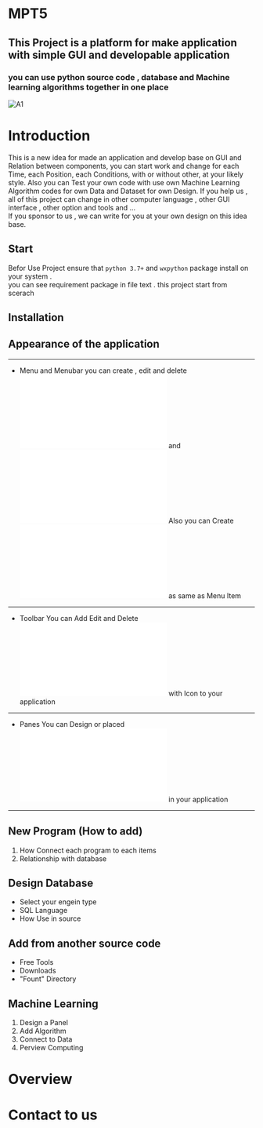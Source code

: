 # MPT5
## This Project is a platform for make application  with simple  GUI  and developable application 
### you can use python source code , database and Machine learning algorithms together in one place
![A1](https://user-images.githubusercontent.com/100749855/161618378-db666dd2-4052-4064-b163-58f4320e4be1.jpg)

Introduction
===========
This is a new idea for made an application and develop base on GUI and Relation between components,
you can start work and change for each Time, each Position, each Conditions, with or without other, at your likely style.
Also you can Test your own code with use own Machine Learning Algorithm codes for own Data and Dataset for own Design.
If you help us , all of this project can change in other computer language , other GUI interface , other option and tools and ...  
If you sponsor to us , we can write for you at your own design on this idea base.


Start
-----
Befor Use Project ensure that ``python 3.7+`` and ``wxpython`` package install on your system .  
you can see requirement package in file text . this project start from scerach 


Installation
------------

Appearance of the application
-----------------------------

---------------------
  * Menu and Menubar
     you can create , edit and delete ![Menu Bar](docs/Help/MenuBar.md) and ![Menu Item](docs/Help/MenuItem.md)
     Also you can Create ![Sub Menu](docs/Help/SubMenu.md) as same as Menu Item 
---------------------
  
  * Toolbar
    You can Add Edit and Delete ![Toolbar](docs/Help/ToolBar.md) with Icon to your application

---------------------
  * Panes
    You can Design or placed ![Pane](docs/Help/Panes.md) in your application
---------------------
  

New Program (How to add)
------------------------

 1. How Connect each program to each items
 2. Relationship with database

Design Database
---------------

 * Select your engein type
 * SQL Language
 * How Use in source

Add from another source code
----------------------------

* Free Tools
* Downloads
* "Fount" Directory

Machine Learning
----------------

1. Design a Panel
2. Add Algorithm
3. Connect to Data
4. Perview Computing

Overview
========

Contact to us
==========


